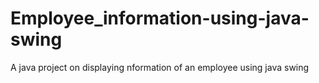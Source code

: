 # Employee_information-using-java-swing
A java project on displaying nformation of an employee using java swing

